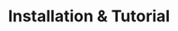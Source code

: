 ---
title: "Installation & Tutorial"
subtitle: ""
# meta description
description: "This is meta description"
draft: false
---